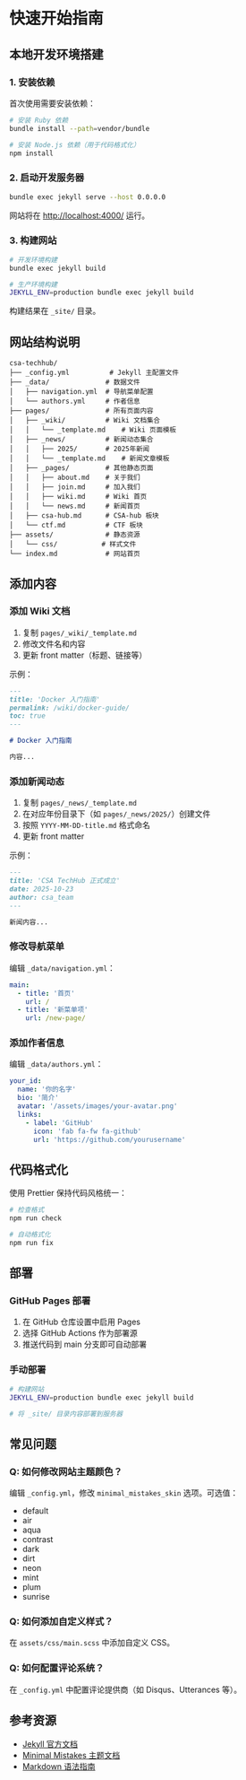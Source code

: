 # 快速开始指南

## 本地开发环境搭建

### 1. 安装依赖

首次使用需要安装依赖：

```bash
# 安装 Ruby 依赖
bundle install --path=vendor/bundle

# 安装 Node.js 依赖（用于代码格式化）
npm install
```

### 2. 启动开发服务器

```bash
bundle exec jekyll serve --host 0.0.0.0
```

网站将在 <http://localhost:4000/> 运行。

### 3. 构建网站

```bash
# 开发环境构建
bundle exec jekyll build

# 生产环境构建
JEKYLL_ENV=production bundle exec jekyll build
```

构建结果在 `_site/` 目录。

## 网站结构说明

```
csa-techhub/
├── _config.yml          # Jekyll 主配置文件
├── _data/              # 数据文件
│   ├── navigation.yml  # 导航菜单配置
│   └── authors.yml     # 作者信息
├── pages/              # 所有页面内容
│   ├── _wiki/          # Wiki 文档集合
│   │   └── _template.md    # Wiki 页面模板
│   ├── _news/          # 新闻动态集合
│   │   ├── 2025/       # 2025年新闻
│   │   └── _template.md    # 新闻文章模板
│   ├── _pages/         # 其他静态页面
│   │   ├── about.md    # 关于我们
│   │   ├── join.md     # 加入我们
│   │   ├── wiki.md     # Wiki 首页
│   │   └── news.md     # 新闻首页
│   ├── csa-hub.md      # CSA-hub 板块
│   └── ctf.md          # CTF 板块
├── assets/             # 静态资源
│   └── css/           # 样式文件
└── index.md            # 网站首页
```

## 添加内容

### 添加 Wiki 文档

1. 复制 `pages/_wiki/_template.md`
2. 修改文件名和内容
3. 更新 front matter（标题、链接等）

示例：

```markdown
---
title: 'Docker 入门指南'
permalink: /wiki/docker-guide/
toc: true
---

# Docker 入门指南

内容...
```

### 添加新闻动态

1. 复制 `pages/_news/_template.md`
2. 在对应年份目录下（如 `pages/_news/2025/`）创建文件
3. 按照 `YYYY-MM-DD-title.md` 格式命名
4. 更新 front matter

示例：

```markdown
---
title: 'CSA TechHub 正式成立'
date: 2025-10-23
author: csa_team
---

新闻内容...
```

### 修改导航菜单

编辑 `_data/navigation.yml`：

```yaml
main:
  - title: '首页'
    url: /
  - title: '新菜单项'
    url: /new-page/
```

### 添加作者信息

编辑 `_data/authors.yml`：

```yaml
your_id:
  name: '你的名字'
  bio: '简介'
  avatar: '/assets/images/your-avatar.png'
  links:
    - label: 'GitHub'
      icon: 'fab fa-fw fa-github'
      url: 'https://github.com/yourusername'
```

## 代码格式化

使用 Prettier 保持代码风格统一：

```bash
# 检查格式
npm run check

# 自动格式化
npm run fix
```

## 部署

### GitHub Pages 部署

1. 在 GitHub 仓库设置中启用 Pages
2. 选择 GitHub Actions 作为部署源
3. 推送代码到 main 分支即可自动部署

### 手动部署

```bash
# 构建网站
JEKYLL_ENV=production bundle exec jekyll build

# 将 _site/ 目录内容部署到服务器
```

## 常见问题

### Q: 如何修改网站主题颜色？

编辑 `_config.yml`，修改 `minimal_mistakes_skin` 选项。可选值：

- default
- air
- aqua
- contrast
- dark
- dirt
- neon
- mint
- plum
- sunrise

### Q: 如何添加自定义样式？

在 `assets/css/main.scss` 中添加自定义 CSS。

### Q: 如何配置评论系统？

在 `_config.yml` 中配置评论提供商（如 Disqus、Utterances 等）。

## 参考资源

- [Jekyll 官方文档](https://jekyllrb.com/docs/)
- [Minimal Mistakes 主题文档](https://mmistakes.github.io/minimal-mistakes/)
- [Markdown 语法指南](https://www.markdownguide.org/)
